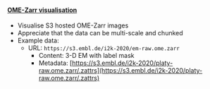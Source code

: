 <h4 id="visualisation"><a href="#visualisation">OME-Zarr visualisation</a></h4>

- Visualise S3 hosted OME-Zarr images
- Appreciate that the data can be multi-scale and chunked
- Example data:
  - URL: `https://s3.embl.de/i2k-2020/em-raw.ome.zarr`
    - Content: 3-D EM with label mask
    - Metadata: [https://s3.embl.de/i2k-2020/platy-raw.ome.zarr/.zattrs](https://s3.embl.de/i2k-2020/platy-raw.ome.zarr/.zattrs)
